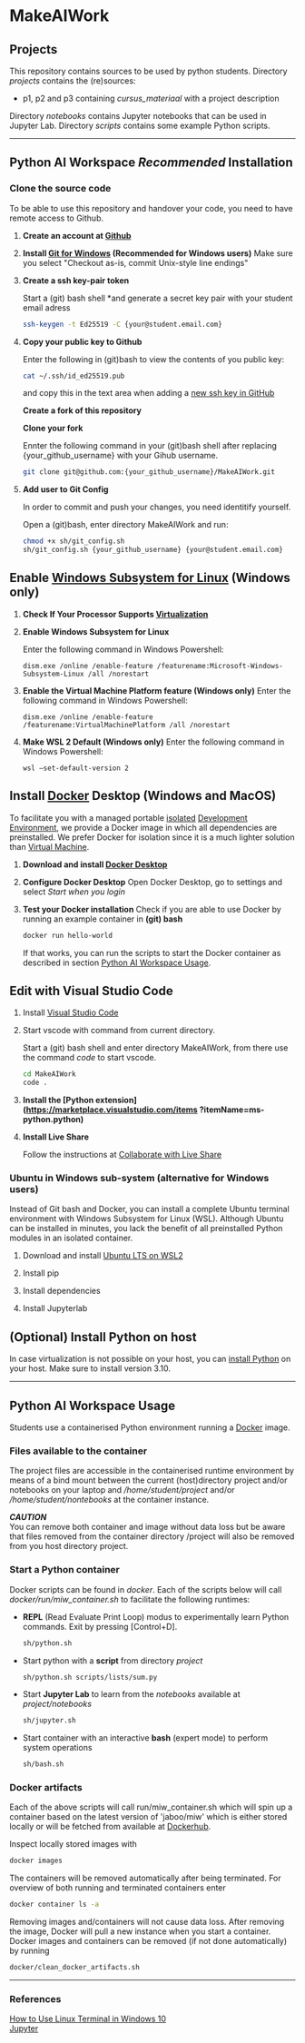 # MakeAIWork

## Projects

This repository contains sources to be used by python students. Directory <i>projects</i> contains the (re)sources:
<ul>
<li>p1, p2 and p3</i> containing
<i>cursus_materiaal</i> with a project description
</ul>

Directory <i>notebooks</i> contains Jupyter notebooks that can be used in Jupyter Lab. Directory <i>scripts</i> contains some example Python scripts. 

---

## Python AI Workspace <i>Recommended</i> Installation

### Clone the source code
To be able to use this repository and handover your code, you need to have remote access to Github.

<ol>

<li>

**Create an account at [Github](https://github.com)**

</li>

<li>

**Install [Git for Windows](https://gitforwindows.org/) (Recommended for Windows users)**
Make sure you select "Checkout as-is, commit Unix-style line endings"

</li>

<li>

**Create a ssh key-pair token**

Start a (git) bash shell *and generate a secret key pair with your student email adress

```sh
ssh-keygen -t Ed25519 -C {your@student.email.com}
```

</li>

<li>

**Copy your <b>public</b> key to Github**

Enter the following in (git)bash to view the contents of you public key:
```sh
cat ~/.ssh/id_ed25519.pub
```
and copy this in the text area when adding a [new ssh key in GitHub](https://github.com/settings/ssh/new)

</li>

</li>

**Create a fork of this repository** 

</li>

</li>

**Clone your <b>fork</b>**

Ennter the following command in your (git)bash shell after replacing {your_github_username} with your Gihub username.
```sh
git clone git@github.com:{your_github_username}/MakeAIWork.git
```

</li>

<li>

**Add user to Git Config**

In order to commit and push your changes, you need identitify yourself. 

Open a (git)bash, enter directory MakeAIWork and run:
```bash
chmod +x sh/git_config.sh
sh/git_config.sh {your_github_username} {your@student.email.com}
```

</li>

</ol>

## Enable [Windows Subsystem for Linux](https://docs.microsoft.com/en-us/windows/wsl/about) (Windows only)
<ol>

<li>

**Check If Your Processor Supports [Virtualization](https://www.technorms.com/8208/check-if-processor-supports-virtualization)**

</li>

<li>

**Enable Windows Subsystem for Linux**

Enter the following command in Windows Powershell:
```pwsh
dism.exe /online /enable-feature /featurename:Microsoft-Windows-Subsystem-Linux /all /norestart
```

</li>

<li>

**Enable the Virtual Machine Platform feature (Windows only)**
Enter the following command in Windows Powershell:
```pwsh
dism.exe /online /enable-feature /featurename:VirtualMachinePlatform /all /norestart
```

</li>

<li>

**Make WSL 2 Default (Windows only)**
Enter the following command in Windows Powershell:
```pwsh
wsl –set-default-version 2
```

</li>

</ol>

## Install [Docker](https://learndocker.online/introduction/the-whats-and-whys/what-is-docker/) Desktop (Windows and MacOS)
To facilitate you with a managed portable [isolated](https://learndocker.online/introduction/the-whats-and-whys/what-are-containers/) [Development Environment]((https://learndocker.online/introduction/the-whats-and-whys/why-docker-for-devs)), we provide a Docker image in which all dependencies are preinstalled. We prefer Docker for isolation since it is a much lighter solution than [Virtual Machine](https://learndocker.online/introduction/the-whats-and-whys/containers-vs-vms/). 

<ol>

<li>

**Download and install [Docker Desktop](https://www.docker.com/get-started)**

<li>

**Configure Docker Desktop**
Open Docker Desktop, go to settings and select <i>Start when you login</i>
<br>
</li>

<li>

**Test your Docker installation**
Check if you are able to use Docker by running an example container in <b>(git) bash</b>
```sh
docker run hello-world
```

If that works, you can run the scripts to start the Docker container as described in section <u>Python AI Workspace Usage</u>.

</li>

</ol>

## Edit with Visual Studio Code
<ol>

<li>

Install [Visual Studio Code](https://code.visualstudio.com)

</li>

<li>

Start vscode with command from current directory.

Start a (git) bash shell and enter directory MakeAIWork, from there use the command <i>code</i> to start vscode.
```sh
cd MakeAIWork
code .
```

</li>

<li>

**Install the [Python extension](https://marketplace.visualstudio.com/items
?itemName=ms-python.python)**

</li>

<li>

**Install Live Share**

Follow the instructions at [Collaborate with Live Share](https://code.visualstudio.com/learn/collaboration/live-share)

</li>

</ol>

### Ubuntu in Windows sub-system (alternative for Windows users)
Instead of Git bash and Docker, you can install a complete Ubuntu terminal environment with Windows Subsystem for Linux (WSL). Although Ubuntu can be installed in minutes, you lack the benefit of all preinstalled Python modules in an isolated container. 

<ol>

<li>

Download and install [Ubuntu LTS on WSL2](https://ubuntu.com/tutorials/install-ubuntu-on-wsl2-on-windows-11-with-gui-support#3-download-ubuntu)

</li>

<li>

Install pip

</li>

<li>

Install dependencies

</li>

<li>

Install Jupyterlab

</li>

</ol>

## (Optional) Install Python on host 
In case virtualization is not possible on your host, you can [install Python](https://www.python.org/downloads/release/python-3105/) on your host. Make sure to install version 3.10.

---

## Python AI Workspace Usage
Students use a containerised Python environment running a [Docker](https://www.docker.com/) image. 

### Files available to the container
The project files are accessible in the containerised runtime environment by means of a bind mount between the current (host)directory project and/or notebooks on your laptop and <i>/home/student/project</i> and/or <i>/home/student/nontebooks</i> at the container instance.
<br>

***CAUTION***
<br>
You can remove both container and image without data loss but be aware that files removed from the container directory /project will also be removed from you host directory project.
<br>

### Start a Python container
Docker scripts can be found in <i>docker</i>. Each of the scripts below will call <i>docker/run/miw_container.sh</i> to facilitate the following runtimes:

<ul>

<li>

<b>REPL</b> (Read Evaluate Print Loop) modus to experimentally learn Python commands. Exit by pressing [Control+D].

```bash 
sh/python.sh
```

</li>

<li>

Start python with a <b>script</b> from directory <i>project</i>

```bash 
sh/python.sh scripts/lists/sum.py
```

</li>

<li>

Start <b>Jupyter Lab</b> to learn from the <i>notebooks</i> available at <i>project/notebooks</i>

```bash 
sh/jupyter.sh
```

</li>

<li>

Start container with an interactive <b>bash</b> (expert mode) to perform system operations

```sh
sh/bash.sh
```  

</li>

</ul>
  
### Docker artifacts
Each of the above scripts will call run/miw_container.sh which will spin up a container based on the latest version of 'jaboo/miw' which is either stored locally or will be fetched from available at [Dockerhub](https://hub.docker.com/repository/docker/jaboo/miw). 

Inspect locally stored images with
```sh
docker images
```

The containers will be removed automatically after being terminated. For overview of both running and terminated containers enter  
```sh
docker container ls -a
```

Removing images and/containers will not cause data loss. After removing the image, Docker will pull a new instance when you start a container. 
Docker images and containers can be removed (if not done automatically) by running
```sh
docker/clean_docker_artifacts.sh
```

---

### References
[How to Use Linux Terminal in Windows 10](https://allthings.how/how-to-use-linux-terminal-in-windows-10/)<br>
[Jupyter](https://jupyter.org/)
